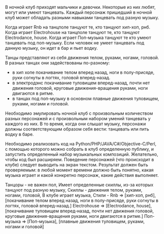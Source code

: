В ночной клуб приходят мальчики и девочки. Некоторые из них любят, могут или умеют танцевать. 
Каждый персонаж пришедший в ночной клуб может обладать разными навыками танцевать под разную музыку.

Когда играет Rnb на танцполе танцуют те, кто танцуют хип-хоп, рнб. Когда играет Electrohouse на 
танцполе танцуют те, кто танцуют Electrodance, house. Когда играет Поп-музыка танцуют те кто умеют 
танцевать под поп-музыку. Если человек не умеет танцевать под данную музыку, он идет в бар и пьет водку.

Танцы представляют из себя движения телом, руками, ногами, головой. В разных танцах они задействованы 
по-разному:

- в хип хопе покачивание телом вперед назад, ноги в полу-присяде, руки согнуты в логтях, 
головой вперед-назад.
- в электродэнс покачивание туловищем вперед-назад, почти нет движения головой, 
круговые движения-вращения руками, ноги двигаются в ритме.
- в танцах под поп-музыку в основном плавные движения туловищем, руками, ногами и головой.

Необходимо эмулировать ночной клуб с произвольным количеством разных персонажей и с произвольным 
набором умений танцевать у каждого из них. В то время, когда они слышат музыку, персонажи должны 
соответствующим образом себя вести: танцевать или пить водку в баре.

Необходимо реализовать код на Python/PHP/JAVA/C#/Objective-C/Perl, с помощью которого можно собрать в 
клуб определенную публику, и запустить определенный набор музыкальных композиций. 
Желательно, чтобы код был расширяем. Поведение персонажей (что происходит в клубе) следует выводить на 
экран текстом. Результат должен быть проверяемым: в любой момент времени должно быть понятно, 
какая музыка играет и какой конкретно персонаж, какие действия выполняет.


Танцоры - не важен пол,
Имеет определенные скиллы, из-за которых танцуют под разную музыку,
Скиллы - движения телом, руками, ногами, головой,
В клубе играет музыка,
Стили - 
    Rnb             => [хип-хоп, рнб],[покачивание телом вперед назад, ноги в полу-присяде, руки согнуты в логтях, 
                                       головой вперед-назад.]
    Electrohouse    => [Electrodance, house], [покачивание туловищем вперед-назад, почти нет движения головой, 
                                               круговые движения-вращения руками, ноги двигаются в ритме.]
    Поп-музыка      => [Поп-музыка], [плавные движения туловищем, руками, ногами и головой]